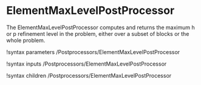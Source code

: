 # ElementMaxLevelPostProcessor

The ElementMaxLevelPostProcessor computes and returns the maximum h or p refinement level in the
problem, either over a subset of blocks or the whole problem.

!syntax parameters /Postprocessors/ElementMaxLevelPostProcessor

!syntax inputs /Postprocessors/ElementMaxLevelPostProcessor

!syntax children /Postprocessors/ElementMaxLevelPostProcessor
